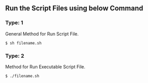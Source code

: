 ## Run the Script Files using below Command

### Type: 1

General Method for Run Script File.

```
$ sh filename.sh
```

### Type: 2

Method for Run Executable Script File.

```
$ ./filename.sh
```
